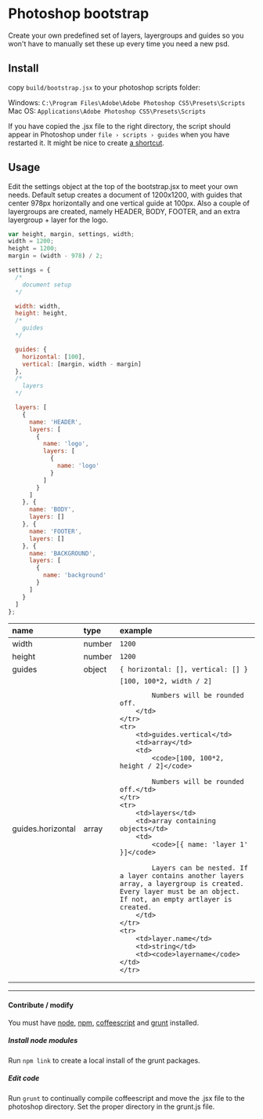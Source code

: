 # Photoshop bootstrap ##
Create your own predefined set of layers, layergroups and guides so you won't have to manually set these up every time you need a new psd.

## Install ##

copy `build/bootstrap.jsx` to your photoshop scripts folder:

Windows: `C:\Program Files\Adobe\Adobe Photoshop CS5\Presets\Scripts`   
Mac OS: `Applications\Adobe Photoshop CS5\Presets\Scripts`

If you have copied the .jsx file to the right directory, the script should appear in Photoshop under `file › scripts › guides` when you have restarted it. It might be nice to create [a shortcut](http://help.adobe.com/en_US/photoshop/cs/using/WSfd1234e1c4b69f30ea53e41001031ab64-7448a.html#WSA72EC22F-E602-4fa7-B236-401CCDD3DF1Aa).

## Usage ##

Edit the settings object at the top of the bootstrap.jsx to meet your own needs. Default setup creates a document of 1200x1200, with guides that center 978px horizontally and one vertical guide at 100px. Also a couple of layergroups are created, namely HEADER, BODY, FOOTER, and an extra layergroup + layer for the logo.

```javascript
var height, margin, settings, width;
width = 1200;
height = 1200;
margin = (width - 978) / 2;

settings = {
  /*
    document setup
  */

  width: width,
  height: height,
  /*
    guides
  */

  guides: {
    horizontal: [100],
    vertical: [margin, width - margin]
  },
  /*
    layers
  */

  layers: [
    {
      name: 'HEADER',
      layers: [
        {
          name: 'logo',
          layers: [
            {
              name: 'logo'
            }
          ]
        }
      ]
    }, {
      name: 'BODY',
      layers: []
    }, {
      name: 'FOOTER',
      layers: []
    }, {
      name: 'BACKGROUND',
      layers: [
        {
          name: 'background'
        }
      ]
    }
  ]
};


``` 

<table>
<thead>
    <th align="left">name</th>
    <th align="left">type</th>
    <th align="left">example</th>
</thead>
<tbody>
    <tr>
        <td>width</td>
        <td>number</td>
        <td><code>1200</code></td>
    </tr>
    <tr>
        <td>height</td>
        <td>number</td>
        <td><code>1200</code></td>
    </tr>
    <tr>
        <td>guides</td>
        <td>object</td>
        <td><code>{ horizontal: [], vertical: [] }</code></td>
    </tr>
    <tr>
        <td>guides.horizontal</td>
        <td>array</td>
        <td>
            <code>[100, 100*2, width / 2]</code>

            Numbers will be rounded off.
        </td>
    </tr>
    <tr>
        <td>guides.vertical</td>
        <td>array</td>
        <td>
            <code>[100, 100*2, height / 2]</code>

            Numbers will be rounded off.</td>
    </tr>
    <tr>
        <td>layers</td>
        <td>array containing objects</td>
        <td>
            <code>[{ name: 'layer 1' }]</code>

            Layers can be nested. If a layer contains another layers array, a layergroup is created. Every layer must be an object. If not, an empty artlayer is created.
        </td>
    </tr>
    <tr>
        <td>layer.name</td>
        <td>string</td>
        <td><code>layername</code></td>
    </tr>
</tbody>
</table>


---

#### Contribute / modify ####
You must have [node](http://nodejs.org/), [npm](https://npmjs.org/), [coffeescript](http://www.coffeescript.org) and [grunt](http://www.gruntjs.com) installed. 

##### Install node modules #####
Run `npm link` to create a local install of the grunt packages.

##### Edit code #####
Run `grunt` to continually compile coffeescript and move the .jsx file to the photoshop directory. Set the proper directory in the grunt.js file.